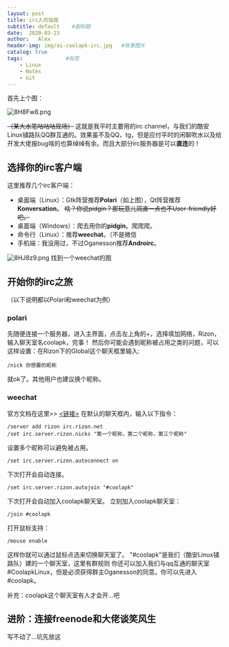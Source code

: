 ```yaml
---
layout: post
title: irc入坑指南
subtitle: default    #副标题
date:  2020-03-23
author:   Alex
header-img: img/ai-coolapk-irc.jpg   #背景图片
catalog: true
tags:              #标签
    - Linux
    - Notes
    - Git
---
```


首先上个图：

![8H8Fw8.png](https://s1.ax1x.com/2020/03/23/8H8Fw8.png)

~~（某大水笔咕咕咕现场）~~ 这就是我平时主要用的irc channel，与我们的酷安Linux铺路队QQ群互通的。效果虽不及QQ，tg，但是应付平时的闲聊吹水以及给开发大佬报bug啥的也算绰绰有余。而且大部分irc服务器是可以**直连**的！
## 选择你的irc客户端
这里推荐几个irc客户端：
- 桌面端（Linux）：Gtk阵营推荐**Polari**（如上图），Qt阵营推荐**Konversation**。 ~~啥？你说pidgin？那玩意儿简直一点也不User-friendly好吧。~~
- 桌面端（Windows）：爬去用你的**pidgin**。爬爬爬。
- 命令行（Linux）：推荐**weechat**。（不是微信
- 手机端：我没用过，不过Oganesson推荐**Androirc**。

![8HJ8z9.png](https://s1.ax1x.com/2020/03/23/8HJ8z9.png)
找到一个weechat的图
## 开始你的irc之旅
（以下说明都以Polari和weechat为例）
### polari
先随便连接一个服务器，进入主界面，点击左上角的+，选择填加网络，Rizon，输入聊天室名coolapk，完事！
然后你可能会遇到昵称被占用之类的问题，可以这样设置：在Rizon下的Global这个聊天框里输入:
```
/nick 你想要的昵称
```
就ok了。其他用户也建议换个昵称。
### weechat
官方文档在这里>>        [<链接>](https://weechat.org/files/doc/stable/weechat_quickstart.en.html)
在默认的聊天框内，输入以下指令：
```
/server add rizon irc.rizon.net
/set irc.server.rizon.nicks "第一个昵称，第二个昵称，第三个昵称"  
```
设置多个昵称可以避免被占用。
```
/set irc.server.rizon.autoconnect on
```
下次打开会自动连接。
```
/set irc.server.rizon.autojoin "#coolapk"
```
下次打开会自动加入coolapk聊天室。
立刻加入coolapk聊天室：
```
/join #coolapk
```
打开鼠标支持：
```
/mouse enable
```
这样你就可以通过鼠标点选来切换聊天室了。
"#coolapk"是我们（酷安Linux铺路队）建的一个聊天室，这里有群规则
你还可以加入我们与qq互通的聊天室#CoolapkLinux，但是必须获得群主Oganesson的同意。你可以先进入#coolapk。

补充：coolapk这个聊天室有人才会开...吧
## 进阶：连接freenode和大佬谈笑风生
写不动了...坑先放这
